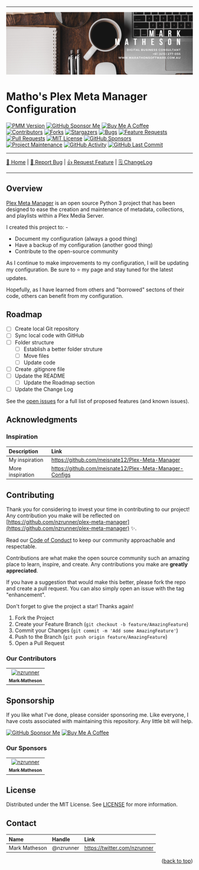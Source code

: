 <!-- Improved compatibility of back to top link: See: https://github.com/othneildrew/Best-README-Template/pull/73 -->

<a name="readme-top"></a>

<!--
*** Thanks for checking out the Best-README-Template. If you have a suggestion
*** that would make this better, please fork the repo and create a pull request
*** or simply open an issue with the tag "enhancement".
*** Don't forget to give the project a star!
*** Thanks again! Now go create something AMAZING! :D
-->

---

<!-- PROJECT LOGO -->
[![Logo](/images/mark-matheson-digital-business-consultant.png)](../../)

# Matho's Plex Meta Manager Configuration

<!-- PROJECT SHIELDS -->
<!--
*** I'm using markdown "reference style" links for readability.
*** Reference links are enclosed in brackets [ ] instead of parentheses ( ).
*** See the bottom of this document for the declaration of the reference variables
*** for contributors-url, forks-url, etc. This is an optional, concise syntax you may use.
*** https://www.markdownguide.org/basic-syntax/#reference-style-links
-->

[![PMM Version][pmm-version-shield]][pmm]
[![GitHub Sponsor Me][github-sponsor-me-shield]][github-sponsors-url]
<a href="https://www.buymeacoffee.com/nzrunner" target="_blank"><img src="https://cdn.buymeacoffee.com/buttons/default-orange.png" alt="Buy Me A Coffee" height="28" width="174"></a><br />
[![Contributors][contributors-shield]][contributors-url]
[![Forks][forks-shield]][forks-url]
[![Stargazers][stars-shield]][stars-url]
[![Bugs][bugs-shield]][bugs-url]
[![Feature Requests][features-shield]][features-url]
[![Pull Requests][pull-request-shield]][pull-request-url]
[![MIT License][license-shield]][license-url]
[![GitHub Sponsors][github-sponsors-shield]][github-sponsors-url]<br />
[![Project Maintenance][maintenance-shield]](https://github.com/nzrunner/plex-meta-manager/pulse)
[![GitHub Activity][commits-shield]][commits]
[![GitHub Last Commit][last-commit-shield]][commits]

---

<!-- PROJECT SHORT DESCRIPTION AND MENU -->

[🏡 Home](https://github.com/nzrunner/plex-meta-manager)
|
[🐛 Report Bug](https://github.com/nzrunner/plex-meta-manager/issues/new?assignees=nzrunner&labels=%F0%9F%90%9B+Bug%2C%F0%9F%A9%B9+Triage&template=bug_report.yml&title=%5BBUG%5D%3A+)
|
[👍 Request Feature](https://github.com/nzrunner/plex-meta-manager/issues/new?assignees=nzrunner&labels=%F0%9F%91%8D+Enhancement%2C%F0%9F%A9%B9+Triage&template=feature_request.yml&title=%5BFEATURE+REQUEST%5D%3A+)
|
[🗒 ChangeLog](/CHANGELOG.md)

---

<!-- ABOUT THE PROJECT -->

## Overview

[Plex Meta Manager](https://metamanager.wiki/) is an open source Python 3 project that has been designed to ease the creation and maintenance of metadata, collections, and playlists within a Plex Media Server.

I created this project to: -

- Document my configuration (always a good thing)
- Have a backup of my configuration (another good thing)
- Contribute to the open-source community

As I continue to make improvements to my configuration, I will be updating my configuration. Be sure to ⭐ my page and stay tuned for the latest updates.

Hopefully, as I have learned from others and "borrowed" sectons of their code, others can benefit from my configuration.

<!-- ROADMAP -->

## Roadmap

<!--<details>

<summary>Roadmap completed</summary>-->

- [ ] Create local Git repository
- [ ] Sync local code with GitHub
- [ ] Folder structure
  - [ ] Establish a better folder struture
  - [ ] Move files
  - [ ] Update code
- [ ] Create .gitignore file
- [ ] Update the README
  - [ ] Update the Roadmap section
- [ ] Update the Change Log

<!--</details>-->

See the [open issues](https://github.com/nzrunner/plex-meta-manager/issues) for a full list of proposed features (and known issues).

<!-- ACKNOWLEDGMENTS -->

## Acknowledgments
### Inspiration

| **Description**                                | **Link**                                                      |
| :--------------------------------------------- | :------------------------------------------------------------ |
| My inspiration                                 | <https://github.com/meisnate12/Plex-Meta-Manager>             |
| More inspiration                               | <https://github.com/meisnate12/Plex-Meta-Manager-Configs>     |

<!-- CONTRIBUTING -->

## Contributing

Thank you for considering to invest your time in contributing to our project! Any contribution you make will be reflected on [https://github.com/nzrunner/plex-meta-manager](https://github.com/nzrunner/plex-meta-manager) :sparkles:.

Read our [Code of Conduct](./.github/CODE_OF_CONDUCT.md) to keep our community approachable and respectable.

Contributions are what make the open source community such an amazing place to learn, inspire, and create. Any contributions you make are **greatly appreciated**.

If you have a suggestion that would make this better, please fork the repo and create a pull request. You can also simply open an issue with the tag "enhancement".

Don't forget to give the project a star! Thanks again!

1. Fork the Project
2. Create your Feature Branch (`git checkout -b feature/AmazingFeature`)
3. Commit your Changes (`git commit -m 'Add some AmazingFeature'`)
4. Push to the Branch (`git push origin feature/AmazingFeature`)
5. Open a Pull Request

### Our Contributors

<!-- readme: contributors -start -->
<table>
<tr>
    <td align="center">
        <a href="https://github.com/nzrunner">
            <img src="https://avatars.githubusercontent.com/u/5681652?v=4" width="100;" alt="nzrunner"/>
            <br />
            <sub><b>Mark Matheson</b></sub>
        </a>
    </td></tr>
</table>
<!-- readme: contributors -end -->

<!-- SPONSORSHIP -->

## Sponsorship

If you like what I've done, please consider sponsoring me. Like everyone, I have costs associated with maintaining this repository. Any little bit will help.

[![GitHub Sponsor Me][github-sponsor-me-shield]][github-sponsors-url]
<a href="https://www.buymeacoffee.com/nzrunner" target="_blank"><img src="https://cdn.buymeacoffee.com/buttons/default-orange.png" alt="Buy Me A Coffee" height="28" width="174"></a>

### Our Sponsors

<!-- readme: nzrunner,sponsors -start -->

<table>
<tr>
    <td align="center">
        <a href="https://github.com/nzrunner">
            <img src="https://avatars.githubusercontent.com/u/5681652?v=4" width="100;" alt="nzrunner"/>
            <br />
            <sub><b>Mark Matheson</b></sub>
        </a>
    </td></tr>
</table>

<!-- readme: nzrunner,sponsors -end -->

<!-- LICENSE -->

## License

Distributed under the MIT License. See [LICENSE](./LICENSE) for more information.

<!-- CONTACT -->

## Contact

| **Name**      | **Handle** | **Link**                                     |
| :------------ | :--------- | :------------------------------------------- |
| Mark Matheson | @nzrunner  | <https://twitter.com/nzrunner>               |

<p align="right">(<a href="#readme-top">back to top</a>)</p>

<!-- MARKDOWN LINKS & IMAGES -->
<!-- https://www.markdownguide.org/basic-syntax/#reference-style-links -->
<!-- Shields -->

[contributors-shield]: https://img.shields.io/github/contributors/nzrunner/plex-meta-manager.svg?style=flat-square
[forks-shield]: https://img.shields.io/github/forks/nzrunner/plex-meta-manager.svg?style=flat-square
[stars-shield]: https://img.shields.io/github/stars/nzrunner/plex-meta-manager.svg?style=flat-square
[bugs-shield]: https://img.shields.io/github/issues-search/nzrunner/plex-meta-manager?style=flat-square&label=Bugs&query=is%3Aopen%20is%3Aissue%20label%3Abug
[features-shield]: https://img.shields.io/github/issues-search/nzrunner/plex-meta-manager?style=flat-square&label=Feature%20Requests&query=is%3Aopen%20is%3Aissue%20label%3Aenhancement
[license-shield]: https://img.shields.io/github/license/nzrunner/plex-meta-manager.svg?style=flat-square
[commits-shield]: https://img.shields.io/github/commit-activity/y/nzrunner/plex-meta-manager.svg?style=flat-square
[maintenance-shield]: https://img.shields.io/maintenance/yes/2023.svg?style=flat-square
[last-commit-shield]: https://img.shields.io/github/last-commit/nzrunner/plex-meta-manager.svg?style=flat-square
[pmm-version-shield]: https://img.shields.io/badge/Plex%20Meta%20Manager-1.19.1-greensvg?style=for-the-badge
[github-sponsors-shield]: https://img.shields.io/github/sponsors/nzrunner?label=Sponsors&style=flat-square
[github-sponsor-me-shield]: https://img.shields.io/badge/sponsor-lightgrey?style=for-the-badge&logo=GitHub-Sponsors&logoColor=#white
[pull-request-shield]: https://img.shields.io/github/issues-pr-raw/nzrunner/plex-meta-manager?label=Pull%20Requests&style=flat-square

<!-- URL's -->

[contributors-url]: https://github.com/nzrunner/plex-meta-manager/graphs/contributors
[forks-url]: https://github.com/nzrunner/plex-meta-manager/network/members
[stars-url]: https://github.com/nzrunner/plex-meta-manager/stargazers
[bugs-url]: https://github.com/nzrunner/plex-meta-manager/issues?q=is%3Aopen+is%3Aissue+label%3Abug
[features-url]: https://github.com/nzrunner/plex-meta-manager/issues?q=is%3Aopen+is%3Aissue+label%3Aenhancement
[license-url]: https://github.com/nzrunner/plex-meta-manager/blob/master/LICENSE.md
[commits]: https://github.com/nzrunner/plex-meta-manager/commits/master
[pmm]: https://metamanager.wiki/
[github-sponsors-url]: https://github.com/sponsors/nzrunner
[pull-request-url]: https://github.com/nzrunner/plex-meta-manager/pulls
